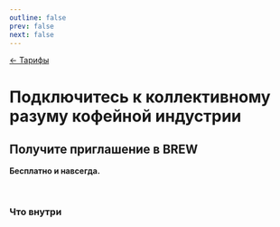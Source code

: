 ```yaml
---
outline: false
prev: false
next: false
---
```


[← Тарифы](/brew/membership)

# Подключитесь к коллективному разуму кофейной индустрии

## Получите приглашение в BREW

**Бесплатно и навсегда.**

<br>

<FreeForm />

### Что внутри

<TariffFeaturesFree />
